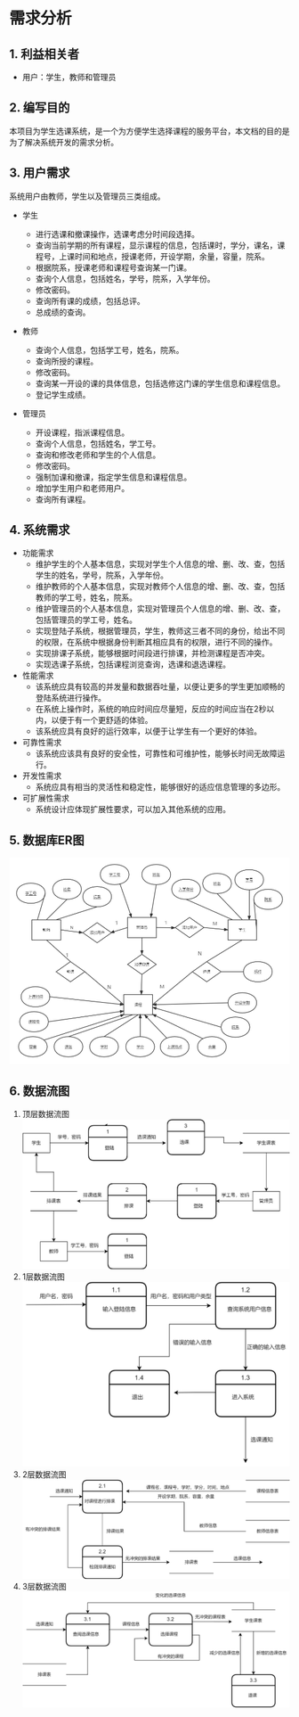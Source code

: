 # 需求分析

## 1. 利益相关者

- 用户：学生，教师和管理员

## 2. 编写目的

本项目为学生选课系统，是一个为方便学生选择课程的服务平台，本文档的目的是为了解决系统开发的需求分析。

## 3. 用户需求

系统用户由教师，学生以及管理员三类组成。

- 学生
  + 进行选课和撤课操作，选课考虑分时间段选择。
  + 查询当前学期的所有课程，显示课程的信息，包括课时，学分，课名，课程号，上课时间和地点，授课老师，开设学期，余量，容量，院系。
  + 根据院系，授课老师和课程号查询某一门课。
  + 查询个人信息，包括姓名，学号，院系，入学年份。
  + 修改密码。
  + 查询所有课的成绩，包括总评。
  + 总成绩的查询。


- 教师
  + 查询个人信息，包括学工号，姓名，院系。
  + 查询所授的课程。
  + 修改密码。
  + 查询某一开设的课的具体信息，包括选修这门课的学生信息和课程信息。
  + 登记学生成绩。



- 管理员
  + 开设课程，指派课程信息。
  + 查询个人信息，包括姓名，学工号。
  + 查询和修改老师和学生的个人信息。
  + 修改密码。
  + 强制加课和撤课，指定学生信息和课程信息。
  + 增加学生用户和老师用户。
  + 查询所有课程。

## 4. 系统需求
- 功能需求
  + 维护学生的个人基本信息，实现对学生个人信息的增、删、改、查，包括学生的姓名，学号，院系，入学年份。
  + 维护教师的个人基本信息，实现对教师个人信息的增、删、改、查，包括教师的学工号，姓名，院系。
  + 维护管理员的个人基本信息，实现对管理员个人信息的增、删、改、查，包括管理员的学工号，姓名。
  + 实现登陆子系统，根据管理员，学生，教师这三者不同的身份，给出不同的权限，在系统中根据身份判断其相应具有的权限，进行不同的操作。
  + 实现排课子系统，能够根据时间段进行排课，并检测课程是否冲突。
  + 实现选课子系统，包括课程浏览查询，选课和退选课程。
- 性能需求 
  + 该系统应具有较高的并发量和数据吞吐量，以便让更多的学生更加顺畅的登陆系统进行操作。
  + 在系统上操作时，系统的响应时间应尽量短，反应的时间应当在2秒以内，以便于有一个更舒适的体验。
  + 该系统应具有良好的运行效率，以便于让学生有一个更好的体验。
- 可靠性需求
  + 该系统应该具有良好的安全性，可靠性和可维护性，能够长时间无故障运行。
- 开发性需求
  + 系统应具有相当的灵活性和稳定性，能够很好的适应信息管理的多边形。
- 可扩展性需求
  + 系统设计应体现扩展性要求，可以加入其他系统的应用。 
  
## 5. 数据库ER图

![数据库ER图](./imgs/ER_diagram.png)

## 6. 数据流图

1. 顶层数据流图
   ![顶层数据流图](./imgs/DFD0.drawio.png)
2. 1层数据流图
   ![1层数据流图](./imgs/DFD1.drawio.png)
3. 2层数据流图
   ![2层数据流图](./imgs/DFD2.drawio.png)
4. 3层数据流图
   ![3层数据流图](./imgs/DFD3.drawio.png)
